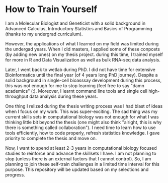 # How to Train Yourself

I am a Molecular Biologist and Geneticist with a solid background in Advanced Calculus, Introductory Statistics and Basics of Programming (thanks to my undergrad curriculum). 

However, the applications of what I learned on my field was limited during the undergad years. When I did masters, I applied some of these conpcets (by adding new ones) on my thesis project. during this time, I trained myself for more in R and Data Visualization as well as bulk RNA-seq data analysis. 

Later, I went back to wetlab during PhD. I did not have time for extensive Bioinformatics until the final year (of 4 years long PhD journey). Despite a solid background in single-cell bioasssay development during this process, this was not enough for me to stop learning (feel free to say "damn academics" (:). Moreover, I learnt command line tools and single cell high-throughput data analysis during these years. 

One thing I relized during the thesis writing process was I had blast of ideas when I focus on my work. This was super-exciting. The sad thing was my current skills sets in computational biology was not enough for what I was thinking little bit beyond the thesis (one might also think "alright, this is why there is something called collaboration"). I need time to learn how to use tools efficiently, how to code properly, refresh statistics knowledge. I gave priority to complete the thesis and move on. 

Now, I want to spend at least 2-3 years in computational biology focused studies to reinforce and advance the skillsets I have. I am not planning to stop (unless there is an external factors that I cannot control). So, I am planning to join these self-train challenges in a limited time interval for this purpose. This repository will be updated based on my selections and progress.
